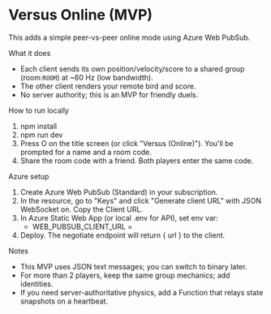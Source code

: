 # Versus Online (MVP)

This adds a simple peer-vs-peer online mode using Azure Web PubSub.

What it does
- Each client sends its own position/velocity/score to a shared group (room:<code>ROOM</code>) at ~60 Hz (low bandwidth).
- The other client renders your remote bird and score.
- No server authority; this is an MVP for friendly duels.

How to run locally
1. npm install
2. npm run dev
3. Press O on the title screen (or click "Versus (Online)"). You'll be prompted for a name and a room code.
4. Share the room code with a friend. Both players enter the same code.

Azure setup
1. Create Azure Web PubSub (Standard) in your subscription.
2. In the resource, go to "Keys" and click "Generate client URL" with JSON WebSocket on. Copy the Client URL.
3. In Azure Static Web App (or local .env for API), set env var:
   - WEB_PUBSUB_CLIENT_URL = <the client URL>
4. Deploy. The negotiate endpoint will return { url } to the client.

Notes
- This MVP uses JSON text messages; you can switch to binary later.
- For more than 2 players, keep the same group mechanics; add identities.
- If you need server-authoritative physics, add a Function that relays state snapshots on a heartbeat.
